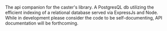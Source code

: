 The api companion for the caster's library.
A PostgresQL db utilizing the efficient indexing of a relational database served via ExpressJs and Node.
While in development please consider the code to be self-documenting, API documentation will be forthcoming.
